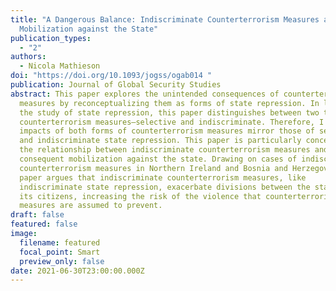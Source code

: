 ```yaml
---
title: "A Dangerous Balance: Indiscriminate Counterterrorism Measures and
  Mobilization against the State"
publication_types:
  - "2"
authors:
  - Nicola Mathieson
doi: "https://doi.org/10.1093/jogss/ogab014 "
publication: Journal of Global Security Studies
abstract: This paper explores the unintended consequences of counterterrorism
  measures by reconceptualizing them as forms of state repression. In line with
  the study of state repression, this paper distinguishes between two types of
  counterterrorism measures—selective and indiscriminate. Therefore, I argue the
  impacts of both forms of counterterrorism measures mirror those of selective
  and indiscriminate state repression. This paper is particularly concerned with
  the relationship between indiscriminate counterterrorism measures and
  consequent mobilization against the state. Drawing on cases of indiscriminate
  counterterrorism measures in Northern Ireland and Bosnia and Herzegovina, this
  paper argues that indiscriminate counterterrorism measures, like
  indiscriminate state repression, exacerbate divisions between the state and
  its citizens, increasing the risk of the violence that counterterrorism
  measures are assumed to prevent.
draft: false
featured: false
image:
  filename: featured
  focal_point: Smart
  preview_only: false
date: 2021-06-30T23:00:00.000Z
---
```

